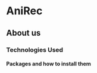 # AniRec
<insert description>
  
## About us 

### Technologies Used

#### Packages and how to install them
